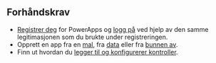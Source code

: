 ## <a name="prerequisites"></a>Forhåndskrav
* [Registrer deg](../maker/signup-for-powerapps.md) for PowerApps og [logg på](https://web.powerapps.com/?utm_source=padocs&utm_medium=linkinadoc&utm_campaign=referralsfromdoc) ved hjelp av den samme legitimasjonen som du brukte under registreringen.
* Opprett en app fra en [mal](../maker/canvas-apps/get-started-test-drive.md), fra [data](../maker/canvas-apps/get-started-create-from-data.md) eller fra [bunnen av](../maker/canvas-apps/get-started-create-from-blank.md).
* Finn ut hvordan du [legger til og konfigurerer kontroller](../maker/canvas-apps/add-configure-controls.md).
